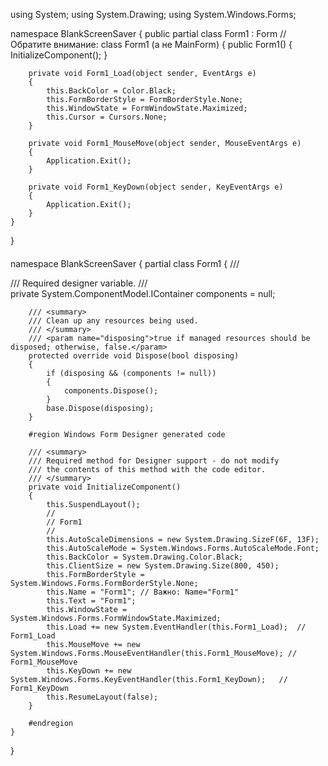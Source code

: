 using System;
using System.Drawing;
using System.Windows.Forms;

namespace BlankScreenSaver
{
    public partial class Form1 : Form  // Обратите внимание: class Form1 (а не MainForm)
    {
        public Form1()
        {
            InitializeComponent();
        }

        private void Form1_Load(object sender, EventArgs e)
        {
            this.BackColor = Color.Black;
            this.FormBorderStyle = FormBorderStyle.None;
            this.WindowState = FormWindowState.Maximized;
            this.Cursor = Cursors.None;
        }

        private void Form1_MouseMove(object sender, MouseEventArgs e)
        {
            Application.Exit();
        }

        private void Form1_KeyDown(object sender, KeyEventArgs e)
        {
            Application.Exit();
        }
    }
}


####
namespace BlankScreenSaver
{
    partial class Form1
    {
        /// <summary>
        /// Required designer variable.
        /// </summary>
        private System.ComponentModel.IContainer components = null;

        /// <summary>
        /// Clean up any resources being used.
        /// </summary>
        /// <param name="disposing">true if managed resources should be disposed; otherwise, false.</param>
        protected override void Dispose(bool disposing)
        {
            if (disposing && (components != null))
            {
                components.Dispose();
            }
            base.Dispose(disposing);
        }

        #region Windows Form Designer generated code

        /// <summary>
        /// Required method for Designer support - do not modify
        /// the contents of this method with the code editor.
        /// </summary>
        private void InitializeComponent()
        {
            this.SuspendLayout();
            //
            // Form1
            //
            this.AutoScaleDimensions = new System.Drawing.SizeF(6F, 13F);
            this.AutoScaleMode = System.Windows.Forms.AutoScaleMode.Font;
            this.BackColor = System.Drawing.Color.Black;
            this.ClientSize = new System.Drawing.Size(800, 450);
            this.FormBorderStyle = System.Windows.Forms.FormBorderStyle.None;
            this.Name = "Form1"; // Важно: Name="Form1"
            this.Text = "Form1";
            this.WindowState = System.Windows.Forms.FormWindowState.Maximized;
            this.Load += new System.EventHandler(this.Form1_Load);  // Form1_Load
            this.MouseMove += new System.Windows.Forms.MouseEventHandler(this.Form1_MouseMove); // Form1_MouseMove
            this.KeyDown += new System.Windows.Forms.KeyEventHandler(this.Form1_KeyDown);   // Form1_KeyDown
            this.ResumeLayout(false);
        }

        #endregion
    }
}
